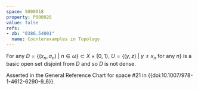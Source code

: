 ```yaml
---
space: S000018
property: P000026
value: false
refs:
- zb: "0386.54001"
  name: Counterexamples in Topology
---
```


For any $D = \{(x_n, a_n)\ |\ n \in \omega\} \subset X \times \{0,1\}$, $U = \{(y,z)\ |\ y \neq x_n \text{ for any } n\}$ is a basic open set disjoint from $D$ and so $D$ is not dense.

Asserted in the General Reference Chart for space #21 in
{{doi:10.1007/978-1-4612-6290-9_6}}.
